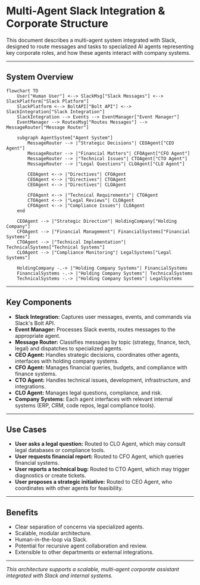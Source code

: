 # Multi-Agent Slack Integration & Corporate Structure

This document describes a multi-agent system integrated with Slack, designed to route messages and tasks to specialized AI agents representing key corporate roles, and how these agents interact with company systems.

---

## System Overview

```mermaid
flowchart TD
    User["Human User"] <--> SlackMsg["Slack Messages"] <--> SlackPlatform["Slack Platform"]
    SlackPlatform <--> BoltAPI["Bolt API"] <--> SlackIntegration["Slack Integration"]
    SlackIntegration --> Events --> EventManager["Event Manager"]
    EventManager --> RoutesMsg["Routes Messages"] --> MessageRouter["Message Router"]
    
    subgraph AgentSystem["Agent System"]
        MessageRouter --> |"Strategic Decisions"| CEOAgent["CEO Agent"]
        MessageRouter --> |"Financial Matters"| CFOAgent["CFO Agent"]
        MessageRouter --> |"Technical Issues"| CTOAgent["CTO Agent"]
        MessageRouter --> |"Legal Questions"| CLOAgent["CLO Agent"]
        
        CEOAgent <--> |"Directives"| CFOAgent
        CEOAgent <--> |"Directives"| CTOAgent
        CEOAgent <--> |"Directives"| CLOAgent
        
        CFOAgent <--> |"Technical Requirements"| CTOAgent
        CTOAgent <--> |"Legal Reviews"| CLOAgent
        CFOAgent <--> |"Compliance Issues"| CLOAgent
    end
    
    CEOAgent --> |"Strategic Direction"| HoldingCompany["Holding Company"]
    CFOAgent --> |"Financial Management"| FinancialSystems["Financial Systems"]
    CTOAgent --> |"Technical Implementation"| TechnicalSystems["Technical Systems"]
    CLOAgent --> |"Compliance Monitoring"| LegalSystems["Legal Systems"]
    
    HoldingCompany -.-> |"Holding Company Systems"| FinancialSystems
    FinancialSystems -.-> |"Holding Company Systems"| TechnicalSystems
    TechnicalSystems -.-> |"Holding Company Systems"| LegalSystems
```

---

## Key Components

- **Slack Integration:** Captures user messages, events, and commands via Slack's Bolt API.
- **Event Manager:** Processes Slack events, routes messages to the appropriate agent.
- **Message Router:** Classifies messages by topic (strategy, finance, tech, legal) and dispatches to specialized agents.
- **CEO Agent:** Handles strategic decisions, coordinates other agents, interfaces with holding company systems.
- **CFO Agent:** Manages financial queries, budgets, and compliance with finance systems.
- **CTO Agent:** Handles technical issues, development, infrastructure, and integrations.
- **CLO Agent:** Manages legal questions, compliance, and risk.
- **Company Systems:** Each agent interfaces with relevant internal systems (ERP, CRM, code repos, legal compliance tools).

---

## Use Cases

- **User asks a legal question:** Routed to CLO Agent, which may consult legal databases or compliance tools.
- **User requests financial report:** Routed to CFO Agent, which queries financial systems.
- **User reports a technical bug:** Routed to CTO Agent, which may trigger diagnostics or create tickets.
- **User proposes a strategic initiative:** Routed to CEO Agent, who coordinates with other agents for feasibility.

---

## Benefits

- Clear separation of concerns via specialized agents.
- Scalable, modular architecture.
- Human-in-the-loop via Slack.
- Potential for recursive agent collaboration and review.
- Extensible to other departments or external integrations.

---

*This architecture supports a scalable, multi-agent corporate assistant integrated with Slack and internal systems.*
